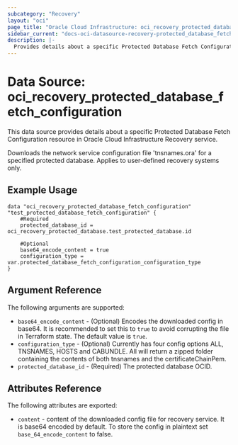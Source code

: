 ```yaml
---
subcategory: "Recovery"
layout: "oci"
page_title: "Oracle Cloud Infrastructure: oci_recovery_protected_database_fetch_configuration"
sidebar_current: "docs-oci-datasource-recovery-protected_database_fetch_configuration"
description: |-
  Provides details about a specific Protected Database Fetch Configuration in Oracle Cloud Infrastructure Recovery service
---
```


# Data Source: oci_recovery_protected_database_fetch_configuration
This data source provides details about a specific Protected Database Fetch Configuration resource in Oracle Cloud Infrastructure Recovery service.

Downloads the network service configuration file 'tnsnames.ora' for a specified protected database. Applies to user-defined recovery systems only.

## Example Usage

```hcl
data "oci_recovery_protected_database_fetch_configuration" "test_protected_database_fetch_configuration" {
	#Required
	protected_database_id = oci_recovery_protected_database.test_protected_database.id

	#Optional
	base64_encode_content = true
	configuration_type = var.protected_database_fetch_configuration_configuration_type
}
```

## Argument Reference

The following arguments are supported:

* `base64_encode_content` - (Optional) Encodes the downloaded config in base64. It is recommended to set this to `true` to avoid corrupting the file in Terraform state. The default value is `true`.
* `configuration_type` - (Optional) Currently has four config options ALL, TNSNAMES, HOSTS and CABUNDLE. All will return a zipped folder containing the contents of both tnsnames and the certificateChainPem.
* `protected_database_id` - (Required) The protected database OCID.


## Attributes Reference

The following attributes are exported:

* `content` - content of the downloaded config file for recovery service. It is base64 encoded by default. To store the config in plaintext set `base_64_encode_content` to false.

